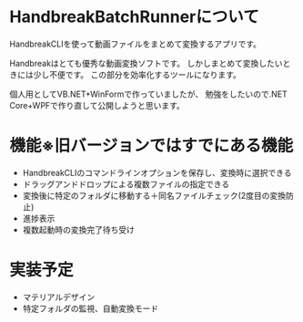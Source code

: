 # HandbreakBatchRunnerについて
HandbreakCLIを使って動画ファイルをまとめて変換するアプリです。

Handbreakはとても優秀な動画変換ソフトです。
しかしまとめて変換したいときには少し不便です。
この部分を効率化するツールになります。

個人用としてVB.NET+WinFormで作っていましたが、
勉強をしたいので.NET Core+WPFで作り直して公開しようと思います。

# 機能※旧バージョンではすでにある機能
- HandbreakCLIのコマンドラインオプションを保存し、変換時に選択できる
- ドラッグアンドドロップによる複数ファイルの指定できる
- 変換後に特定のフォルダに移動する＋同名ファイルチェック(2度目の変換防止)
- 進捗表示
- 複数起動時の変換完了待ち受け

# 実装予定
- マテリアルデザイン
- 特定フォルダの監視、自動変換モード
